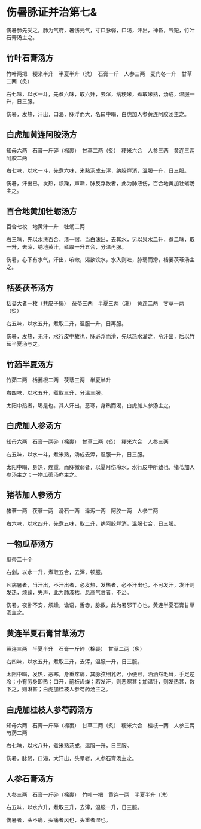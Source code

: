 # 伤暑脉证并治第七&



伤暑肺先受之，肺为气府，暑伤元气，寸口脉弱，口渴，汗出，神昏，气短，竹叶石膏汤主之。

## 竹叶石膏汤方

竹叶两把　粳米半升　半夏半升（洗）　石膏一斤　人参三两　麦门冬一升　甘草二两（炙）

右七味，以水一斗，先煮六味，取六升，去滓，纳粳米，煮取米熟，汤成，温服一升，日三服。

伤暑，发热，汗出，口渴，脉浮而大，名曰中暍，白虎加人参黄连阿胶汤主之。

## 白虎加黄连阿胶汤方

知母六两　石膏一斤碎（棉裹）　甘草二两（炙）　粳米六合　人参三两　黄连三两　阿胶二两

右七味，以水一斗，先煮六味，米熟汤成去滓，纳胶烊消，温服一升，日三服。

伤暑，汗出已，发热，烦躁，声嘶，脉反浮数者，此为肺液伤，百合地黄加牡蛎汤主之。

## 百合地黄加牡蛎汤方

百合七枚　地黄汁一升　牡蛎二两

右三味，先以水洗百合，渍一宿，当白沫出，去其水，另以泉水二升，煮二味，取一升，去滓，纳地黄汁，煮取一升五合，分温再服。

伤暑，心下有水气，汗出，咳嗽，渴欲饮水，水入则吐，脉弱而滑，栝蒌茯苓汤主之。

## 栝蒌茯苓汤方

栝蒌大者一枚（共皮子捣）　茯苓三两　半夏三两（洗）　黄连二两　甘草一两（炙）

右五味，以水五升，煮取二升，温服一升，日再服。

伤暑，发热，无汗，水行皮中故也，脉必浮而滑，先以热水灌之，令汗出，后以竹茹半夏汤与之。

## 竹茹半夏汤方

竹茹二两　栝蒌根二两　茯苓三两　半夏半升

右四味，以水五升，煮取三升，分温三服。

太阳中热者，暍是也。其人汗出，恶寒，身热而渴，白虎加人参汤主之。

## 白虎加人参汤方

知母六两　石膏一两碎（棉裹）　甘草二两（炙）　粳米六合　人参三两

右五味，以水一斗，煮米熟，汤成去滓，温服一升，日三服。

太阳中暍，身热，疼重，而脉微弱者，以夏月伤冷水，水行皮中所致也，猪苓加人参汤主之；一物瓜蒂汤亦主之。

## 猪苓加人参汤方

猪苓一两　茯苓一两　滑石一两　泽泻一两　阿胶一两　人参三两

右六味，以水四升，先煮五味，取二升，纳阿胶烊消，温服七合，日三服。

## 一物瓜蒂汤方

瓜蒂二十个

右剉，以水一升，煮取五合，去滓，顿服。

凡病暑者，当汗出，不汗出者，必发热，发热者，必不汗出也，不可发汗，发汗则发热，烦躁，失声，此为肺液枯，息高气贲者，不治。

伤暑，夜卧不安，烦躁，谵语，舌赤，脉数，此为暑邪干心也，黄连半夏石膏甘草汤主之。

## 黄连半夏石膏甘草汤方

黄连三两　半夏半升　石膏一斤碎（棉裹）　甘草二两（炙）

右四味，以水五升，煮取三升，去滓，温服一升，日三服。

太阳中暍，发热，恶寒，身重疼痛，其脉弦细芤迟，小便已，洒洒然毛耸，手足逆冷；小有劳身即热；口开，前板齿燥；若发汗，则恶寒甚；加温针，则发热甚，数下之，则淋甚；白虎加桂枝人参芍药汤主之。

## 白虎加桂枝人参芍药汤方

知母六两　石膏一斤碎（棉裹）　甘草二两（炙）　粳米六合　桂枝一两　人参三两　芍药二两

右七味，以水八升，煮米熟汤成，温服一升，日三服。

伤暑，脉弱，口渴，大汗出，头晕者，人参石膏汤主之。

## 人参石膏汤方

人参三两　石膏一斤碎（棉裹）　竹叶一把　黄连一两　半夏半升（洗）

右五味，以水六升，煮取三升，去滓，温服一升，日三服。

伤暑者，头不痛，头痛者风也，头重者湿也。